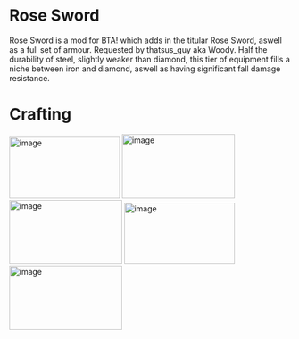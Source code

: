 # Rose Sword
Rose Sword is a mod for BTA! which adds in the titular Rose Sword, aswell as a full set of armour. Requested by thatsus_guy aka Woody.
Half the durability of steel, slightly weaker than diamond, this tier of equipment fills a niche between iron and diamond, aswell as having significant fall damage resistance.

# Crafting
<img width="198" height="110" alt="image" src="https://github.com/user-attachments/assets/f3a1045e-364e-42ff-8cad-0adf2be0fda7" />
<img width="202" height="115" alt="image" src="https://github.com/user-attachments/assets/7e4b6355-c45e-4ede-b5d9-8fe62175ad9a" />
<img width="202" height="115" alt="image" src="https://github.com/user-attachments/assets/c3499223-eeeb-40f5-b353-6b0e5756c44b" />
<img width="198" height="110" alt="image" src="https://github.com/user-attachments/assets/96679b96-80a9-45f1-aff8-34b4378f23bf" />
<img width="202" height="115" alt="image" src="https://github.com/user-attachments/assets/db2ded9c-555d-4615-97e5-04a12c090bb8" />
